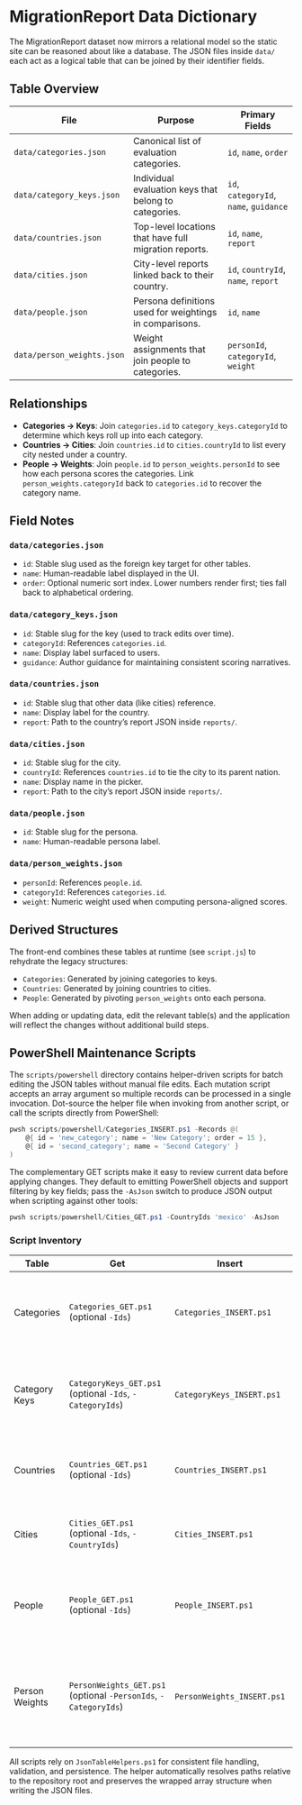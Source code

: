 # MigrationReport Data Dictionary

The MigrationReport dataset now mirrors a relational model so the static site can be reasoned about like a database. The JSON files inside `data/` each act as a logical table that can be joined by their identifier fields.

## Table Overview

| File | Purpose | Primary Fields |
| --- | --- | --- |
| `data/categories.json` | Canonical list of evaluation categories. | `id`, `name`, `order` |
| `data/category_keys.json` | Individual evaluation keys that belong to categories. | `id`, `categoryId`, `name`, `guidance` |
| `data/countries.json` | Top-level locations that have full migration reports. | `id`, `name`, `report` |
| `data/cities.json` | City-level reports linked back to their country. | `id`, `countryId`, `name`, `report` |
| `data/people.json` | Persona definitions used for weightings in comparisons. | `id`, `name` |
| `data/person_weights.json` | Weight assignments that join people to categories. | `personId`, `categoryId`, `weight` |

## Relationships

- **Categories → Keys**: Join `categories.id` to `category_keys.categoryId` to determine which keys roll up into each category.
- **Countries → Cities**: Join `countries.id` to `cities.countryId` to list every city nested under a country.
- **People → Weights**: Join `people.id` to `person_weights.personId` to see how each persona scores the categories. Link `person_weights.categoryId` back to `categories.id` to recover the category name.

## Field Notes

### `data/categories.json`
- `id`: Stable slug used as the foreign key target for other tables.
- `name`: Human-readable label displayed in the UI.
- `order`: Optional numeric sort index. Lower numbers render first; ties fall back to alphabetical ordering.

### `data/category_keys.json`
- `id`: Stable slug for the key (used to track edits over time).
- `categoryId`: References `categories.id`.
- `name`: Display label surfaced to users.
- `guidance`: Author guidance for maintaining consistent scoring narratives.

### `data/countries.json`
- `id`: Stable slug that other data (like cities) reference.
- `name`: Display label for the country.
- `report`: Path to the country’s report JSON inside `reports/`.

### `data/cities.json`
- `id`: Stable slug for the city.
- `countryId`: References `countries.id` to tie the city to its parent nation.
- `name`: Display name in the picker.
- `report`: Path to the city’s report JSON inside `reports/`.

### `data/people.json`
- `id`: Stable slug for the persona.
- `name`: Human-readable persona label.

### `data/person_weights.json`
- `personId`: References `people.id`.
- `categoryId`: References `categories.id`.
- `weight`: Numeric weight used when computing persona-aligned scores.

## Derived Structures

The front-end combines these tables at runtime (see `script.js`) to rehydrate the legacy structures:
- `Categories`: Generated by joining categories to keys.
- `Countries`: Generated by joining countries to cities.
- `People`: Generated by pivoting `person_weights` onto each persona.

When adding or updating data, edit the relevant table(s) and the application will reflect the changes without additional build steps.

## PowerShell Maintenance Scripts

The `scripts/powershell` directory contains helper-driven scripts for batch editing the JSON tables without manual file edits. Each mutation script accepts an array argument so multiple records can be processed in a single invocation. Dot-source the helper file when invoking from another script, or call the scripts directly from PowerShell:

```powershell
pwsh scripts/powershell/Categories_INSERT.ps1 -Records @(
    @{ id = 'new_category'; name = 'New Category'; order = 15 },
    @{ id = 'second_category'; name = 'Second Category' }
)
```

The complementary GET scripts make it easy to review current data before applying changes. They default to emitting PowerShell objects and support filtering by key fields; pass the `-AsJson` switch to produce JSON output when scripting against other tools:

```powershell
pwsh scripts/powershell/Cities_GET.ps1 -CountryIds 'mexico' -AsJson
```

### Script Inventory

| Table | Get | Insert | Update | Delete | Notes |
| --- | --- | --- | --- | --- | --- |
| Categories | `Categories_GET.ps1` (optional `-Ids`) | `Categories_INSERT.ps1` | `Categories_UPDATE.ps1` | `Categories_DELETE.ps1` | Delete accepts IDs as strings or objects containing `id`. |
| Category Keys | `CategoryKeys_GET.ps1` (optional `-Ids`, `-CategoryIds`) | `CategoryKeys_INSERT.ps1` | `CategoryKeys_UPDATE.ps1` | `CategoryKeys_DELETE.ps1` | Insert requires `id`, `categoryId`, `name`; `guidance` is optional. |
| Countries | `Countries_GET.ps1` (optional `-Ids`) | `Countries_INSERT.ps1` | `Countries_UPDATE.ps1` | `Countries_DELETE.ps1` | Insert requires `report` path in addition to `id`/`name`. |
| Cities | `Cities_GET.ps1` (optional `-Ids`, `-CountryIds`) | `Cities_INSERT.ps1` | `Cities_UPDATE.ps1` | `Cities_DELETE.ps1` | Insert requires `countryId`, `name`, and `report`. |
| People | `People_GET.ps1` (optional `-Ids`) | `People_INSERT.ps1` | `People_UPDATE.ps1` | `People_DELETE.ps1` | Delete accepts IDs as strings or objects containing `id`. |
| Person Weights | `PersonWeights_GET.ps1` (optional `-PersonIds`, `-CategoryIds`) | `PersonWeights_INSERT.ps1` | `PersonWeights_UPDATE.ps1` | `PersonWeights_DELETE.ps1` | Operations require both `personId` and `categoryId` to target composite keys. |

All scripts rely on `JsonTableHelpers.ps1` for consistent file handling, validation, and persistence. The helper automatically resolves paths relative to the repository root and preserves the wrapped array structure when writing the JSON files.
